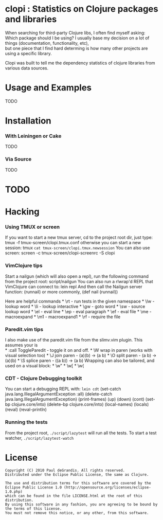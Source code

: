 
clopi : Statistics on Clojure packages and libraries
=======================================================

When searching for third-party Clojure libs, I often find myself asking:
    Which package should I be using?
I usually base my decision on a lot of things (documentation, functionality, etc),  
but one piece that I find hard determing is how many other projects are using a specific library.

Clopi was built to tell me the dependency statistics of clojure libraries from various data sources.



Usage and Examples
==================

TODO



Installation
============

### With Leiningen or Cake

TODO

### Via Source

TODO


TODO
====


Hacking
=======

### Using TMUX or screen

If you want to start a new tmux server, cd to the project root dir, just type:
    tmux -f tmux-screen/clopi.tmux.conf
otherwise you can start a new session:
    tmux `cat tmux-screen/clopi.tmux.newsession`
You can also use screen:
    screen -c tmux-screen/clopi-screenrc -S clopi


### VimClojure tips

Start a nailgun (which will also open a repl),
run the following command from the project root:
    script/nailgun
You can also run a rlwrap'd REPL that VimClojure can connect to:
    lein repl
And then call the Nailgun server function:
    (runnail)
or more commonly,
    (def nail (runnail))

Here are helpful commands
    * \rt - run tests in the given namespace
    * \lw - lookup word
    * \li - lookup interactive
    * \gw - goto word
    * \sw - source lookup word
    * \el - eval line
    * \ep - eval paragraph
    * \ef - eval file
    * \me - macroexpand
    * \m1 - macroexpand1
    * \rf - require the file

### Paredit.vim tips

I also make use of the paredit.vim file from the slimv.vim plugin. This assumes your <leader> is \
    * :call ToggleParedit - toggle it on and off.
    * \W wrap in paren (works with visual selection too)
    * \J join paren - (a)(b) -> (a b)
    * \O split paren - (a b) -> (a)(b)
    * \S splice paren - ((a b)) -> (a b)
Wrapping can also be tailored, and used on a visual block:
    * \w"
    * \w[
    * \w(


### CDT - Clojure Debugging toolkit

You can start a debugging REPL with: `lein cdt`
    (set-catch java.lang.IllegalArgumentException :all)
    (delete-catch java.lang.IllegalArgumentException)
    (print-frames)
    (up)
    (down)
    (cont)
    (set-bp clojure.core/into)
    (delete-bp clojure.core/into)
    (local-names)
    (locals)
    (reval)
    (reval-println)


### Running the tests

From the project root, `./script/lazytest` will run all the tests.
To start a test watcher, `./script/lazytest-watch`


License
=======

    Copyright (C) 2010 Paul deGrandis. All rights reserved.
    Distributed under the Eclipse Public License, the same as Clojure.
	
	The use and distribution terms for this software are covered by the 
	Eclipse Public License 1.0 (http://opensource.org/licenses/eclipse-1.0.php) 
	which can be found in the file LICENSE.html at the root of this distribution. 
	By using this software in any fashion, you are agreeing to be bound by the terms of this license. 
	You must not remove this notice, or any other, from this software.

